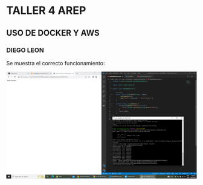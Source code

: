 # TALLER 4 AREP
## USO DE DOCKER Y AWS
### DIEGO LEON

Se muestra el correcto funcionamiento:

![](./img/img.PNG)